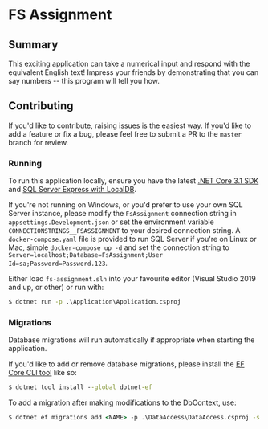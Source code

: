 ﻿# FS Assignment

## Summary

This exciting application can take a numerical input and respond with the equivalent English text! Impress your friends by demonstrating that you can say numbers -- this program will tell you how.

## Contributing

If you'd like to contribute, raising issues is the easiest way. If you'd like to add a feature or fix a bug, please feel free to submit a PR to the `master` branch for review.

### Running

To run this application locally, ensure you have the latest [.NET Core 3.1 SDK](https://dotnet.microsoft.com/download/dotnet-core/3.1) and [SQL Server Express with LocalDB](https://docs.microsoft.com/en-us/sql/database-engine/configure-windows/sql-server-express-localdb). 

If you're not running on Windows, or you'd prefer to use your own SQL Server instance, please modify the `FsAssignment` connection string in `appsettings.Development.json` or set the environment variable `CONNECTIONSTRINGS__FSASSIGNMENT` to your desired connection string. A `docker-compose.yaml` file is provided to run SQL Server if you're on Linux or Mac, simple `docker-compose up -d` and set the connection string to `Server=localhost;Database=FsAssignment;User Id=sa;Password=Password.123`.

Either load `fs-assignment.sln` into your favourite editor (Visual Studio 2019 and up, or other) or run with:

```cmd
$ dotnet run -p .\Application\Application.csproj
```

### Migrations

Database migrations will run automatically if appropriate when starting the application.

If you'd like to add or remove database migrations, please install the [EF Core CLI tool](https://docs.microsoft.com/en-us/ef/core/miscellaneous/cli/dotnet) like so:

```cmd 
$ dotnet tool install --global dotnet-ef
```

To add a migration after making modifications to the DbContext, use:

```cmd
$ dotnet ef migrations add <NAME> -p .\DataAccess\DataAccess.csproj -s .\Application\Application.csproj
```
